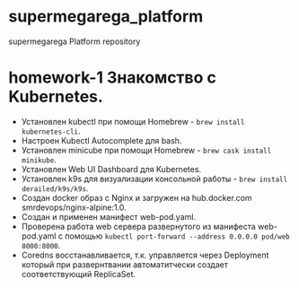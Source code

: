 # supermegarega_platform
supermegarega Platform repository

# homework-1 Знакомство с Kubernetes.

- Установлен kubectl при помощи Homebrew - `brew install kubernetes-cli`.
- Настроен Kubectl Autocomplete для bash.
- Установлен minicube при помощи Homebrew - `brew cask install minikube`.
- Установлен Web UI Dashboard для Kubernetes.
- Установлен k9s для визуализации консольной работы - `brew install derailed/k9s/k9s`.
- Создан docker образ с Nginx и загружен на hub.docker.com smrdevops/nginx-alpine:1.0.
- Создан и применен манифест web-pod.yaml.
- Проверена работа web сервера развернутого из манифеста web-pod.yaml с помощью `kubectl port-forward --address 0.0.0.0 pod/web 8000:8000`.
- Сoredns восстанавливается, т.к. управляется через Deployment который при развернтвании автоматитчески создает соответствующий ReplicaSet.
